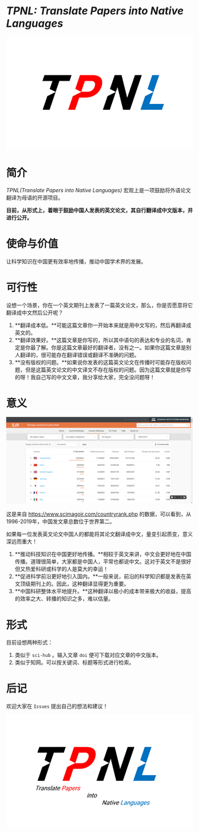 # *TPNL: Translate Papers into Native Languages*

![logo_1](logo_1.png)

# 简介

*TPNL(Translate Papers into Native Languages)* 宏观上是一项鼓励将外语论文翻译为母语的开源项目。

**目前，从形式上，着眼于鼓励中国人发表的英文论文，其自行翻译成中文版本，并进行公开。**



# 使命与价值

让科学知识在中国更有效率地传播，推动中国学术界的发展。



# 可行性

设想一个场景，你在一个英文期刊上发表了一篇英文论文，那么，你是否愿意将它翻译成中文然后公开呢？

1. **翻译成本低。**可能这篇文章你一开始本来就是用中文写的，然后再翻译成英文的。
2. **翻译效果好。**这篇文章是你写的，所以其中语句的表达和专业的名词，肯定是你最了解。你是这篇文章最好的翻译者，没有之一。如果你这篇文章是别人翻译的，很可能存在翻译错误或翻译不准确的问题。
3. **没有版权的问题。**如果说你发表的这篇英文论文在传播时可能存在版权问题，但是这篇英文论文的中文译文不存在版权的问题。因为这篇文章就是你写的呀！我自己写的中文文章，我分享给大家，完全没问题呀！



# 意义

![SJR](SJR.png)

这是来自 https://www.scimagojr.com/countryrank.php 的数据，可以看到，从1996-2019年，中国发文章总数位于世界第二。

如果每一位发表英文论文中国人的都能将其论文翻译成中文，量变引起质变，意义深远而重大！

1. **推动科技知识在中国更好地传播。**相较于英文来讲，中文会更好地在中国传播。道理很简单，大家都是中国人，平常也都说中文。这对于英文不是很好但又热爱科研或科学的人是莫大的幸运！
2. **促进科学前沿更好地引入国内。**一般来说，前沿的科学知识都是发表在英文顶级期刊上的。因此，这种翻译显得更为重要。
3. **中国科研整体水平地提升。**这种翻译以极小的成本带来极大的收益，提高的效率之大、转播的知识之多，难以估量。



# 形式

目前设想两种形式：

1. 类似于 `sci-hub` 。输入文章 `doi` 便可下载对应文章的中文版本。
2. 类似于知网。可以按关键词、标题等形式进行检索。



# 后记

欢迎大家在 `Issues` 提出自己的想法和建议！



![logo_2](logo_2.png)

